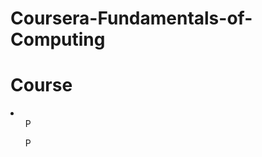 # Coursera-Fundamentals-of-Computing
<h1>Course</h1> 
<li >
  <ol> P </ol>
  <ol> P </ol>
  

</li>
